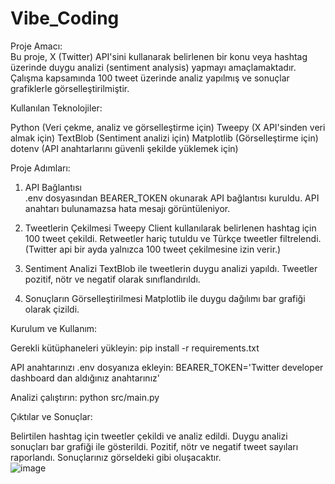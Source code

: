 # Vibe_Coding  
Proje Amacı:    
Bu proje, X (Twitter) API'sini kullanarak belirlenen bir konu veya hashtag üzerinde duygu analizi (sentiment analysis) yapmayı amaçlamaktadır.   
Çalışma kapsamında 100 tweet üzerinde analiz yapılmış ve sonuçlar grafiklerle görselleştirilmiştir.    

Kullanılan Teknolojiler:

Python (Veri çekme, analiz ve görselleştirme için)
Tweepy (X API'sinden veri almak için)
TextBlob (Sentiment analizi için)
Matplotlib (Görselleştirme için)
dotenv (API anahtarlarını güvenli şekilde yüklemek için)  

Proje Adımları:  

1) API Bağlantısı  
.env dosyasından BEARER_TOKEN okunarak API bağlantısı kuruldu.
API anahtarı bulunamazsa hata mesajı görüntüleniyor.

2) Tweetlerin Çekilmesi
Tweepy Client kullanılarak belirlenen hashtag için 100 tweet çekildi.
Retweetler hariç tutuldu ve Türkçe tweetler filtrelendi.(Twitter api bir ayda yalnızca 100 tweet çekilmesine izin verir.)

3) Sentiment Analizi
TextBlob ile tweetlerin duygu analizi yapıldı.
Tweetler pozitif, nötr ve negatif olarak sınıflandırıldı.

4) Sonuçların Görselleştirilmesi
Matplotlib ile duygu dağılımı bar grafiği olarak çizildi.   

 Kurulum ve Kullanım:

Gerekli kütüphaneleri yükleyin:
pip install -r requirements.txt

API anahtarınızı .env dosyanıza ekleyin:
BEARER_TOKEN='Twitter developer dashboard dan aldığınız anahtarınız'

Analizi çalıştırın:
python src/main.py  

 Çıktılar ve Sonuçlar:

Belirtilen hashtag için tweetler çekildi ve analiz edildi.
Duygu analizi sonuçları bar grafiği ile gösterildi.
Pozitif, nötr ve negatif tweet sayıları raporlandı. 
Sonuçlarınız görseldeki gibi oluşacaktır.  
![image](https://github.com/user-attachments/assets/6b138bfc-a4ba-4be6-a9be-6abdf8991b59)
